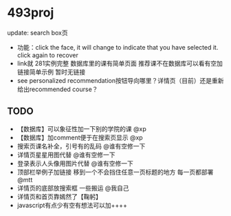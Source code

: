 # 493proj

update: search box页

* 功能：click the face, it will change to indicate that you have selected it. click again to recover
* link就 281实例完整 数据库里的课有简单页面 推荐课不在数据库可以看有空加链接简单示例 暂时无链接
* see personalized recommendation按钮导向哪里？详情页（目前）还是重新给出recommended course？

## TODO

* 【数据库】可以象征性加一下别的学院的课 @xp
* 【数据库】加comment便于在搜索页显示 @xp
* 搜索页课名补全，引号有的乱码 @谁有空修一下
* 详情页星星用图代替 @谁有空修一下 
* 登录表示人头像用图片代替 @谁有空修一下
* 顶部栏举例子加链接 移到一个不会挡住任意一页标题的地方 每一页都部署 @mtt
* 详情页的底部放搜索框 一些搬运 @我自己
* 详情页和首页靠嫣然了【鞠躬】
* javascript有点少有空有想法可以加++++
